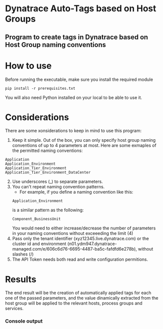 # Dynatrace Auto-Tags based on Host Groups
## Program to create tags in Dynatrace based on Host Group naming conventions

# How to use
Before running the executable, make sure you install the required module
```
pip install -r prerequisites.txt
```
You will also need Python installed on your local to be able to use it.

# Considerations
There are some xonsiderations to keep in mind to use this program:

1.  Keep it simple. Out of the box, you can only specify host group naming conventions of up to 4 parameters at most. Here are some exmaples of the permitted naming conventions:
  ```
  Application
  Application_Environment
  Application_Tier_Environment
  Application_Tier_Environment_DataCenter
  ```
2.  Use underscores (_) to separate parameters.
3.  You can't repeat naming convention patterns.
    - For example, if you define a naming convention like this:
    ```
    Application_Environment
    ```
    is a similar pattern as the following:
    ```
    Component_BusinessUnit
    ```
    You would need to either increase/decrease the number of parameters in your naming conventions without exceeeding the limit (4)
4.  Pass only the tenant identifier (xyz12345.live.dynatrace.com) or the cluster id and environment (n01.ydm947.dynatrace-managed.com/e/606c6d76-6695-4487-ba5c-fafdfd6e278b), without slashes (/)
5.  The API Token needs both read and write configuration permitions.

# Results
The end result will be the creation of automatically applied tags for each one of the passed parameters, and the value dinamically extracted from the host group will be applied to the relevant hosts, process groups and services.

### Console output
